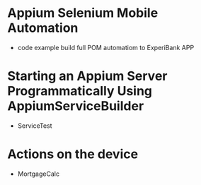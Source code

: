 # Appium Selenium Mobile Automation
- code example build full POM automatiom to ExperiBank APP
# Starting an Appium Server Programmatically Using AppiumServiceBuilder
- ServiceTest
# Actions on the device
- MortgageCalc
